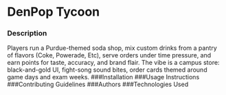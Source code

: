 # DenPop Tycoon
### Description
Players run a Purdue-themed soda shop, mix custom drinks from a pantry of flavors (Coke, Powerade, Etc), serve orders under time pressure, and earn points for taste, accuracy, and brand flair. The vibe is a campus store: black-and-gold UI, fight-song sound bites, order cards themed around game days and exam weeks.
###Installation
###Usage Instructions
###Contributing Guidelines
###Authors
###Technologies Used
